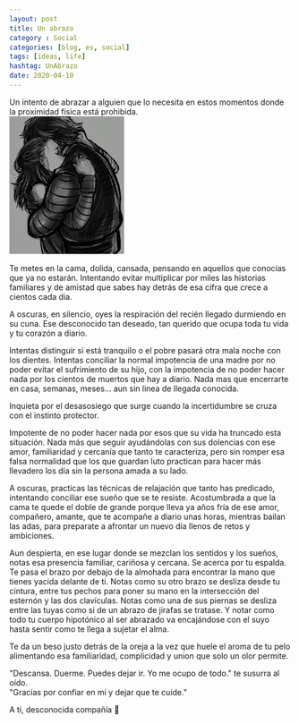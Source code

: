```yaml
---
layout: post
title: Un abrazo
category : Social
categories: [blog, es, social]
tags: [ideas, life]
hashtag: UnAbrazo
date: 2020-04-10
---
```


Un intento de abrazar a alguien que lo necesita en estos momentos donde la proximidad física está prohibida.  
![Un Abrazo](/images/unabrazo-0.jpeg)

Te metes en la cama, dolida, cansada, pensando en aquellos que conocías que ya no estarán. Intentando evitar multiplicar por miles las historias familiares y de amistad que sabes hay detrás de esa cifra que crece a cientos cada dia.

A oscuras, en silencio, oyes la respiración del recién llegado durmiendo en su cuna. Ese desconocido tan deseado, tan querido que ocupa toda tu vida y tu corazón a diario.

Intentas distinguir si está tranquilo o el pobre pasará otra mala noche con los dientes. Intentas conciliar la normal impotencia de una madre por no poder evitar el sufrimiento de su hijo, con la impotencia de no poder hacer nada por los cientos de muertos que hay a diario. Nada mas que encerrarte en casa, semanas, meses... aun sin linea de llegada conocida.

Inquieta por el desasosiego que surge cuando la incertidumbre se cruza con el instinto protector.

Impotente de no poder hacer nada por esos que su vida ha truncado esta situación. Nada más que seguir ayudándolas con sus dolencias con ese amor, familiaridad y cercanía que tanto te caracteriza, pero sin romper esa falsa normalidad que los que guardan luto practican para hacer más llevadero los día sin la persona amada a su lado.

A oscuras, practicas las técnicas de relajación que tanto has predicado, intentando conciliar ese sueño que se te resiste. Acostumbrada a que la cama te quede el doble de grande porque lleva ya años fría de ese amor, compañero, amante, que te acompañe a diario unas horas, mientras bailan las adas, para preparate a afrontar un nuevo día llenos de retos y ambiciones.

Aun despierta, en ese lugar donde se mezclan los sentidos y los sueños, notas esa presencia familiar, cariñosa y cercana. Se acerca por tu espalda. Te pasa el brazo por debajo de la almohada para encontrar la mano que tienes yacida delante de ti. Notas como su otro brazo se desliza desde tu cintura, entre tus pechos para poner su mano en la intersección del esternón y las dos clavículas. Notas como una de sus piernas se desliza entre las tuyas como si de un abrazo de jirafas se tratase. Y notar como todo tu cuerpo hipotónico al ser abrazado va encajándose con el suyo hasta sentir como te llega a sujetar el alma.

Te da un beso justo detrás de la oreja a la vez que huele el aroma de tu pelo alimentando esa familiaridad, complicidad y union que solo un olor permite.

"Descansa. Duerme. Puedes dejar ir. Yo me ocupo de todo." te susurra al oído.  
"Gracias por confiar en mi y dejar que te cuide."

A ti, desconocida compañía 🌹
